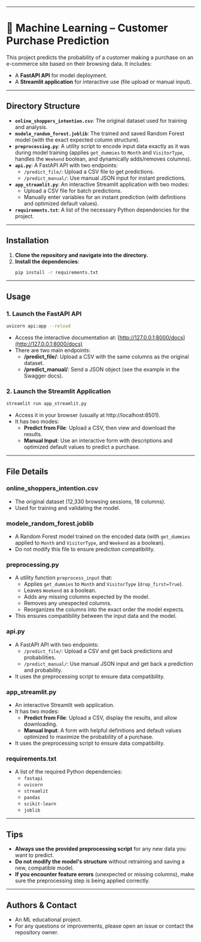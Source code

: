 -----

# 🧠 Machine Learning – Customer Purchase Prediction

This project predicts the probability of a customer making a purchase on an e-commerce site based on their browsing data. It includes:

  - A **FastAPI API** for model deployment.
  - A **Streamlit application** for interactive use (file upload or manual input).

-----

## Directory Structure

  - **`online_shoppers_intention.csv`**: The original dataset used for training and analysis.
  - **`modele_random_forest.joblib`**: The trained and saved Random Forest model (with the exact expected column structure).
  - **`preprocessing.py`**: A utility script to encode input data exactly as it was during model training (applies `get_dummies` to `Month` and `VisitorType`, handles the `Weekend` boolean, and dynamically adds/removes columns).
  - **`api.py`**: A FastAPI API with two endpoints:
      - `/predict_file/`: Upload a CSV file to get predictions.
      - `/predict_manual/`: Use manual JSON input for instant predictions.
  - **`app_streamlit.py`**: An interactive Streamlit application with two modes:
      - Upload a CSV file for batch predictions.
      - Manually enter variables for an instant prediction (with definitions and optimized default values).
  - **`requirements.txt`**: A list of the necessary Python dependencies for the project.

-----

## Installation

1.  **Clone the repository and navigate into the directory.**
2.  **Install the dependencies**:
    ```bash
    pip install -r requirements.txt
    ```

-----

## Usage

### 1\. Launch the FastAPI API

```bash
uvicorn api:app --reload
```

  - Access the interactive documentation at: [http://127.0.0.1:8000/docs](http://127.0.0.1:8000/docs)
  - There are two main endpoints:
      - **/predict\_file/**: Upload a CSV with the same columns as the original dataset.
      - **/predict\_manual/**: Send a JSON object (see the example in the Swagger docs).

### 2\. Launch the Streamlit Application

```bash
streamlit run app_streamlit.py
```

  - Access it in your browser (usually at http://localhost:8501).
  - It has two modes:
      - **Predict from File**: Upload a CSV, then view and download the results.
      - **Manual Input**: Use an interactive form with descriptions and optimized default values to predict a purchase.

-----

## File Details

### online\_shoppers\_intention.csv

  - The original dataset (12,330 browsing sessions, 18 columns).
  - Used for training and validating the model.

### modele\_random\_forest.joblib

  - A Random Forest model trained on the encoded data (with `get_dummies` applied to `Month` and `VisitorType`, and `Weekend` as a boolean).
  - Do not modify this file to ensure prediction compatibility.

### preprocessing.py

  - A utility function `preprocess_input` that:
      - Applies `get_dummies` to `Month` and `VisitorType` (`drop_first=True`).
      - Leaves `Weekend` as a boolean.
      - Adds any missing columns expected by the model.
      - Removes any unexpected columns.
      - Reorganizes the columns into the exact order the model expects.
  - This ensures compatibility between the input data and the model.

### api.py

  - A FastAPI API with two endpoints:
      - `/predict_file/`: Upload a CSV and get back predictions and probabilities.
      - `/predict_manual/`: Use manual JSON input and get back a prediction and probability.
  - It uses the preprocessing script to ensure data compatibility.

### app\_streamlit.py

  - An interactive Streamlit web application.
  - It has two modes:
      - **Predict from File**: Upload a CSV, display the results, and allow downloading.
      - **Manual Input**: A form with helpful definitions and default values optimized to maximize the probability of a purchase.
  - It uses the preprocessing script to ensure data compatibility.

### requirements.txt

  - A list of the required Python dependencies:
      - `fastapi`
      - `uvicorn`
      - `streamlit`
      - `pandas`
      - `scikit-learn`
      - `joblib`

-----

## Tips

  - **Always use the provided preprocessing script** for any new data you want to predict.
  - **Do not modify the model's structure** without retraining and saving a new, compatible model.
  - **If you encounter feature errors** (unexpected or missing columns), make sure the preprocessing step is being applied correctly.

-----

## Authors & Contact

  - An ML educational project.
  - For any questions or improvements, please open an issue or contact the repository owner.
